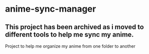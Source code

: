 # anime-sync-manager

## This project has been archived as i moved to different tools to help me sync my anime.

Project to help me organize my anime from one folder to another

